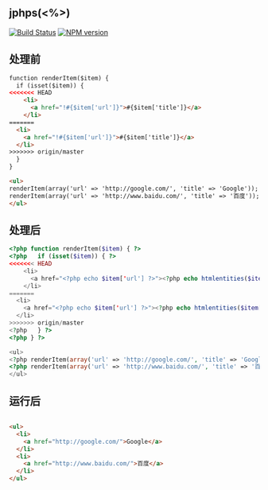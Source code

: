 jphps(<%>)
-----

[![Build Status](https://img.shields.io/travis/zswang/jphps/master.svg)](https://travis-ci.org/zswang/jphps)
[![NPM version](https://img.shields.io/npm/v/jphps.svg)](http://badge.fury.io/js/jphps)

## 处理前

```html
function renderItem($item) {
  if (isset($item)) {
<<<<<<< HEAD
	<li>
	  <a href="!#{$item['url']}">#{$item['title']}</a>
	</li>
=======
  <li>
    <a href="!#{$item['url']}">#{$item['title']}</a>
  </li>
>>>>>>> origin/master
  }
}

<ul>
renderItem(array('url' => 'http://google.com/', 'title' => 'Google'));
renderItem(array('url' => 'http://www.baidu.com/', 'title' => '百度'));
</ul>
```

## 处理后

```php
<?php function renderItem($item) { ?>
<?php   if (isset($item)) { ?>
<<<<<<< HEAD
	<li>
	  <a href="<?php echo $item['url'] ?>"><?php echo htmlentities($item['title']) ?></a>
	</li>
=======
  <li>
    <a href="<?php echo $item['url'] ?>"><?php echo htmlentities($item['title']) ?></a>
  </li>
>>>>>>> origin/master
<?php   } ?>
<?php } ?>

<ul>
<?php renderItem(array('url' => 'http://google.com/', 'title' => 'Google')); ?>
<?php renderItem(array('url' => 'http://www.baidu.com/', 'title' => '百度')); ?>
</ul>
```

## 运行后

```html

<ul>
  <li>
    <a href="http://google.com/">Google</a>
  </li>
  <li>
    <a href="http://www.baidu.com/">百度</a>
  </li>
</ul>
```
